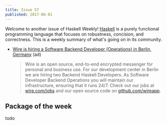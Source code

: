 ```yaml
---
title: Issue 57
published: 2017-06-01
---
```


Welcome to another issue of Haskell Weekly!
[Haskell](https://haskell-lang.org) is a purely functional programming language that focuses on robustness, concision, and correctness.
This is a weekly summary of what's going on in its community.

-   [Wire is hiring a Software Backend Developer (Operations) in Berlin, Germany](https://wire.softgarden.io/job/1022464?l=en) (ad)

    > Wire is an open source, end-to-end encrypted messenger for personal and business use. For our development center in Berlin we are hiring two Backend Haskell Developers. As Software Developer Backend Operations you will maintain our infrastructure, ensuring that it runs 24/7. Check out our jobs at [wire.com/jobs](https://wire.com/en/jobs/) and our open source code on [github.com/wireapp](https://github.com/wireapp).

## Package of the week

todo
